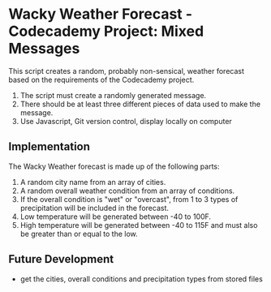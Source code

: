 # Wacky Weather Forecast - Codecademy Project: Mixed Messages

This script creates a random, probably non-sensical, weather forecast
based on the requirements of the Codecademy project.

1. The script must create a randomly generated message.
2. There should be at least three different pieces of data used to make the message.
3. Use Javascript, Git version control, display locally on computer

## Implementation

The Wacky Weather forecast is made up of the following parts:
1. A random city name from an array of cities.
2. A random overall weather condition from an array of conditions.
3. If the overall condition is "wet" or "overcast", from 1 to 3 types of precipitation will be included in the forecast.
4. Low temperature will be generated between -40 to 100F.
5. High temperature will be generated between -40 to 115F and must also be greater than or equal to the low. 

## Future Development

* get the cities, overall conditions and precipitation types from stored files